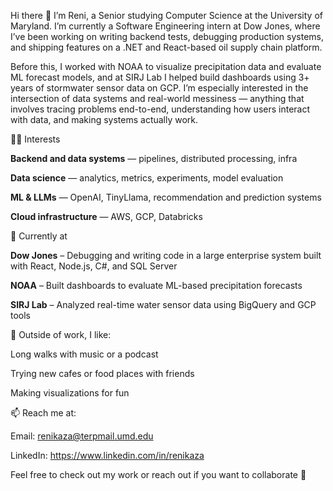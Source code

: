 Hi there 👋 I’m Reni, a Senior studying Computer Science at the University of Maryland. I’m currently a Software Engineering intern at Dow Jones, where I’ve been working on writing backend tests, debugging production systems, and shipping features on a .NET and React-based oil supply chain platform.

Before this, I worked with NOAA to visualize precipitation data and evaluate ML forecast models, and at SIRJ Lab I helped build dashboards using 3+ years of stormwater sensor data on GCP. I’m especially interested in the intersection of data systems and real-world messiness — anything that involves tracing problems end-to-end, understanding how users interact with data, and making systems actually work.

👩‍💻 Interests

**Backend and data systems** — pipelines, distributed processing, infra

**Data science** — analytics, metrics, experiments, model evaluation

**ML & LLMs** — OpenAI, TinyLlama, recommendation and prediction systems

**Cloud infrastructure** — AWS, GCP, Databricks

🔭 Currently at

**Dow Jones** – Debugging and writing code in a large enterprise system built with React, Node.js, C#, and SQL Server

**NOAA** – Built dashboards to evaluate ML-based precipitation forecasts

**SIRJ Lab** – Analyzed real-time water sensor data using BigQuery and GCP tools

💬 Outside of work, I like:

Long walks with music or a podcast

Trying new cafes or food places with friends

Making visualizations for fun

📫 Reach me at:

Email: renikaza@terpmail.umd.edu

LinkedIn: https://www.linkedin.com/in/renikaza 

Feel free to check out my work or reach out if you want to collaborate 🚀

